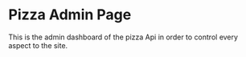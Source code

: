 # Pizza Admin Page
This is the admin dashboard of the pizza Api in order to control every aspect to the site.